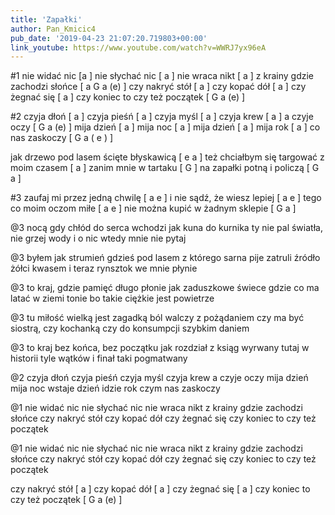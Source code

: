 ```yaml
---
title: 'Zapałki'
author: Pan_Kmicic4
pub_date: '2019-04-23 21:07:20.719803+00:00'
link_youtube: https://www.youtube.com/watch?v=WWRJ7yx96eA
---
```


#1
nie widać nic [a ]
nie słychać nic [ a ]
nie wraca nikt [ a ]
z krainy gdzie zachodzi słońce [ a G a (e) ]
czy nakryć stół [ a ]
czy kopać dół [ a ]
czy żegnać się [ a ]
czy koniec to czy też początek [ G a (e) ]

#2
czyja dłoń [ a ]
czyja pieśń [ a ]
czyja myśl [ a ]
czyja krew [ a ]
a czyje oczy [ G a (e) ]
mija dzień [ a ]
mija noc [ a ]
mija dzień [ a ]
mija rok [ a ]
co nas zaskoczy [ G a ( e ) ]

jak drzewo pod lasem ścięte błyskawicą [ e a ]
też chciałbym się targować z moim czasem [ a ]
zanim mnie w tartaku [ G ]
na zapałki potną i policzą [ G a ]

#3
zaufaj mi przez jedną chwilę  [ a e ]
i nie sądź, że wiesz lepiej [ a e ]
tego co moim oczom miłe [ a e ]
nie można kupić w żadnym sklepie [ G a ]

@3
nocą gdy chłód do serca wchodzi
jak kuna do kurnika
ty nie pal światła, nie grzej wody
i o nic wtedy mnie nie pytaj

@3
byłem jak strumień gdzieś pod lasem
z którego sarna pije
zatruli źródło żółci kwasem
i teraz rynsztok we mnie płynie

@3
to kraj, gdzie pamięć długo płonie
jak zaduszkowe świece
gdzie co ma latać w ziemi tonie
bo takie ciężkie jest powietrze

@3
tu miłość wielką jest zagadką
ból walczy z pożądaniem
czy ma być siostrą, czy kochanką
czy do konsumpcji szybkim daniem

@3
to kraj bez końca, bez początku
jak rozdział z ksiąg wyrwany
tutaj w historii tyle wątków
i finał taki pogmatwany

@2
czyja dłoń
czyja pieśń
czyja myśl
czyja krew
a czyje oczy
mija dzień
mija noc
wstaje dzień
idzie rok
czym nas zaskoczy

@1
nie widać nic
nie słychać nic
nie wraca nikt
z krainy gdzie zachodzi słońce
czy nakryć stół
czy kopać dół
czy żegnać się
czy koniec to czy też początek

@1
nie widać nic
nie słychać nic
nie wraca nikt
z krainy gdzie zachodzi słońce
czy nakryć stół
czy kopać dół
czy żegnać się
czy koniec to czy też początek

czy nakryć stół [ a ]
czy kopać dół [ a ]
czy żegnać się [ a ]
czy koniec to czy też początek [ G a (e) ]